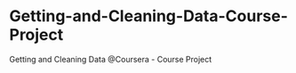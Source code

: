 Getting-and-Cleaning-Data-Course-Project
========================================

Getting and Cleaning Data @Coursera - Course Project 
